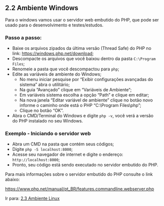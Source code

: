 ## 2.2 Ambiente Windows

Para o windows vamos usar o servidor web embutido do PHP, que pode ser usado para o
desenvolvimento e testes/estudos.

### Passo a passo:

* Baixe os arquivos zipados da última versão (Thread Safe) do PHP no link: https://windows.php.net/download;
* Descompacte os arquivos que você baixou dentro da pasta `C:\Program Files`;   
* Renomeie a pasta que você descompactou para `php`;
* Edite as variáveis de ambiente do Windows;
    * No menu iniciar pesquise por “Exibir configurações avançadas do sistema” abra o utilitário;
    * Na guia “Avançado” clique em “Variáveis de Ambiente“;
    * Em variáveis sistema escolha a opção “Path” e clique em editar;
    * Na nova janela “Editar variável de ambiente” clique no botão novo informe o caminho onde está o PHP “C:\Program Files\php”;
    * Clique no botão “OK”.
* Abra o CMD/Terminal do Windows e digite `php -v`, você verá a versão do PHP instalado no seu Windows.

### Exemplo - Iniciando o servidor web

* Abra um CMD na pasta que contém seus códigos;
* Digite `php -S localhost:8000`;
* Acesse seu navegador de internet e digite o endereço: `http://localhost:8000`;
* Pronto, seu código está sendo executado no servidor embutido do PHP.

Para mais informações sobre o servidor embutido do PHP consulte o link abaixo:

https://www.php.net/manual/pt_BR/features.commandline.webserver.php

Ir para: [2.3 Ambiente Linux](3-Ambiente-linux.md)